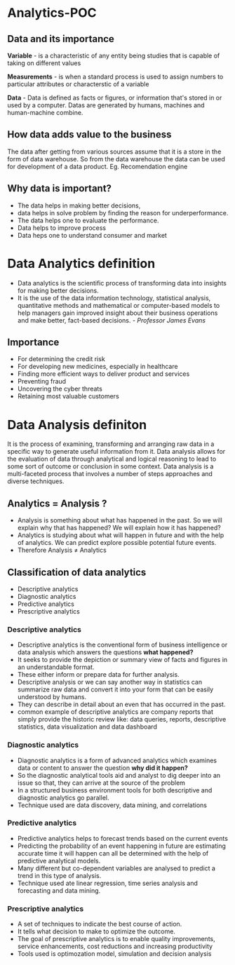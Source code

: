# Analytics-POC

## Data and its importance 

**Variable** - is a characteristic of any entity being studies that is capable of taking on different values

**Measurements** - is when a standard process is used to assign numbers to particular attributes or characterstic of a variable

**Data** - Data is defined as facts or figures, or information that's stored in or used by a computer. Datas are generated by humans, machines and human-machine combine.

## How data adds value to the business
  
  The data after getting from various sources assume that it is a store in the form of data warehouse. So from the data warehouse the data can be used for development of a data product. Eg. Recomendation engine
  
## Why data is important?

  - The data helps in making better decisions, 
  - data helps in solve problem by finding the reason for underperformance.
  - The data helps one to evaluate the performance. 
  - Data helps to improve process
  - Data heps one to understand consumer and market

# Data Analytics definition

  - Data analytics is the scientific process of transforming data into insights for making better decisions.
  - It is the use of the data information technology, statistical analysis, quantitative methods and mathematical or computer-based models to help managers gain improved insight about their business operations and make better, fact-based decisions. - _Professor James Evans_

## Importance 
 -  For determining the credit risk
 -  For developing new medicines, especially in healthcare
 -  Finding more efficient ways to deliver product and services 
 -  Preventing fraud
 -  Uncovering the cyber threats
 -  Retaining most valuable customers

# Data Analysis definiton 
  It is the process of examining, transforming and arranging raw data in a specific way to generate useful information from it. Data analysis allows for the
evaluation of data through analytical and logical reasoning to lead to some sort of outcome or conclusion in some context. Data analysis is a multi-faceted process that involves a number of steps approaches and diverse techniques. 
 
## Analytics = Analysis ?

  - Analysis is something about what has happened in the past. So we will explain why that has happened? We will explain how it has happened? 
  - Analytics is studying about what will happen in future and with the help of analytics. We can predict explore possible potential future events.
  - Therefore Analysis ≠ Analytics

## Classification of data analytics
  - Descriptive analytics
  - Diagnostic analytics
  - Predictive analytics
  - Prescriptive analytics

### Descriptive analytics
  - Descriptive analytics is the conventional form of business intelligence or data analysis which answers the questions **what happened?**
  - It seeks to provide the depiction or summary view of facts and figures in an understandable format. 
  - These either inform or prepare data for further analysis. 
  - Descriptive analysis or we can say another way in statistics can summarize raw data and convert it into your form that can be easily understood by humans. 
  - They can describe in detail about an even that has occurred in the past.
  - common example of descriptive analytics are company reports that simply provide the historic review like: data queries, reports, descriptive statistics, data visualization and data dashboard 
  
### Diagnostic analytics
  - Diagnostic analytics is a form of advanced analytics which examines data or content to answer the question **why did it happen?**
  - So the diagnostic analytical tools aid and analyst to dig deeper into an issue so that, they can arrive at the source of the problem
  - In a structured business environment tools for both descriptive and diagnostic analytics go parallel.
  - Technique used are data discovery, data mining, and correlations
 
### Predictive analytics
  - Predictive analytics helps to forecast trends based on the current events
  - Predicting the probability of an event happening in future are estimating accurate time it will happen can all be determined with the help of predictive analytical models. 
  - Many different but co-dependent variables are analysed to predict a trend in this type of analysis.
  - Technique used ate linear regression, time series analysis and forecasting and data mining.

### Prescriptive analytics
  - A set of techniques to indicate the best course of action. 
  - It tells what decision to make to optimize the outcome. 
  - The goal of prescriptive analytics is to enable quality improvements, service enhancements, cost reductions and increasing productivity
  - Tools used is optimozation model, simulation and decision analysis

  

